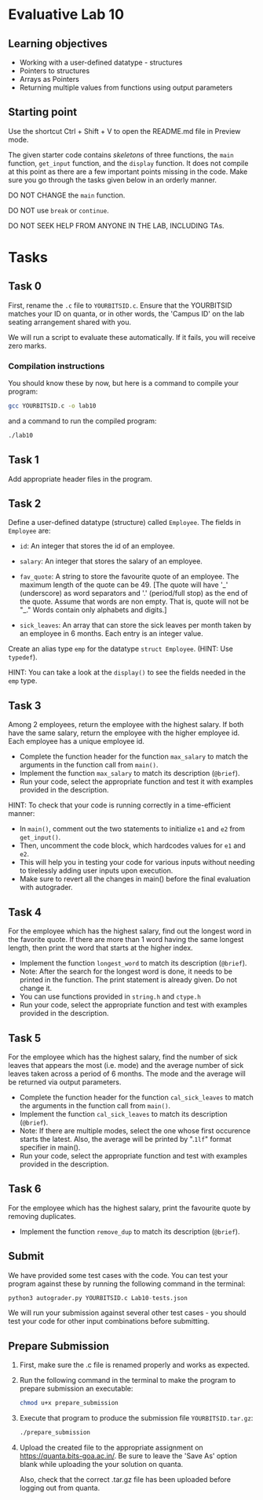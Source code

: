 # Evaluative Lab 10

## Learning objectives

* Working with a user-defined datatype - structures
* Pointers to structures
* Arrays as Pointers
* Returning multiple values from functions using output parameters

## Starting point

Use the shortcut Ctrl + Shift + V to open the README.md file in Preview mode.

The given starter code contains *skeletons* of three functions, the `main` function, `get_input` function, and the `display` function. It does not compile at this point as there are a few important points missing in the code. Make sure you go through the tasks given below in an orderly manner.

DO NOT CHANGE the `main` function.

DO NOT use `break` or `continue`.

DO NOT SEEK HELP FROM ANYONE IN THE LAB, INCLUDING TAs.

# Tasks

## Task 0

First, rename the `.c` file to `YOURBITSID.c`.
Ensure that the YOURBITSID matches your ID on quanta, or in other words, the 'Campus ID' on the lab seating arrangement shared with you.

We will run a script to evaluate these automatically. If it fails, you will receive zero marks.

### Compilation instructions

You should know these by now, but here is a command to compile your program:

```sh
gcc YOURBITSID.c -o lab10
```

and a command to run the compiled program:

```sh
./lab10
```

## Task 1

Add appropriate header files in the program.

## Task 2
Define a user-defined datatype (structure) called `Employee`. The fields in `Employee` are:

* `id`: An integer that stores the id of an employee.
* `salary`: An integer that stores the salary of an employee.
* `fav_quote`: A string to store the favourite quote of an employee. The maximum length of the quote can be 49. [The quote will have '\_' (underscore) as word separators and '.' (period/full stop) as the end of the quote. Assume that words are non empty. That is, quote will not be "\_." Words contain only alphabets and digits.]

* `sick_leaves`: An array that can store the sick leaves per month taken by an employee in 6 months. Each entry is an integer value.

Create an alias type `emp` for the datatype `struct Employee`. (HINT: Use `typedef`).

HINT: You can take a look at the `display()` to see the fields needed in the `emp` type.

## Task 3

Among 2 employees, return the employee with the highest salary. If both have the same salary, return the employee with the higher employee id. Each employee has a unique employee id.

* Complete the function header for the function `max_salary` to match the arguments in the function call from `main()`.
* Implement the function `max_salary` to match its description (`@brief`).
* Run your code, select the appropriate function and test it with examples provided in the description.

HINT: To check that your code is running correctly in a time-efficient manner:
* In `main()`, comment out the two statements to initialize `e1` and `e2` from `get_input()`.
* Then, uncomment the code block, which hardcodes values for `e1` and `e2`. 
* This will help you in testing your code for various inputs without needing to tirelessly adding user inputs upon execution.
* Make sure to revert all the changes in main() before the final evaluation with autograder.

## Task 4

For the employee which has the highest salary, find out the longest word in the favorite quote. If there are more than 1 word having the same longest length, then print the word that starts at the higher index.

* Implement the function `longest_word` to match its description (`@brief`).
* Note: After the search for the longest word is done, it needs to be printed in the function. The print statement is already given. Do not change it.
* You can use functions provided in `string.h` and `ctype.h`
* Run your code, select the appropriate function and test with examples provided in the description.

## Task 5

For the employee which has the highest salary, find the number of sick leaves that appears the most (i.e. mode) and the average number of sick leaves taken across a period of 6 months. The mode and the average will be returned via output parameters.
 
* Complete the function header for the function `cal_sick_leaves` to match the arguments in the function call from `main()`.
* Implement the function `cal_sick_leaves` to match its description (`@brief`).
* Note: If there are multiple modes, select the one whose first occurence starts the latest. Also, the average will be printed by ".`1lf`" format specifier in main().
* Run your code, select the appropriate function and test with examples provided in the description.

## Task 6

For the employee which has the highest salary, print the favourite quote by removing duplicates.
 
* Implement the function `remove_dup` to match its description (`@brief`).

## Submit

We have provided some test cases with the code.
You can test your program against these by running the following command in the terminal:

```python
python3 autograder.py YOURBITSID.c Lab10-tests.json
```

We will run your submission against several other test cases - you should test your code for other input combinations before submitting.

## Prepare Submission

1. First, make sure the .c file is renamed properly and works as expected.
2. Run the following command in the terminal to make the program to prepare submission an executable:

   ```sh
   chmod u+x prepare_submission
   ```

3. Execute that program to produce the submission file `YOURBITSID.tar.gz`:

   ```sh
   ./prepare_submission
   ```

4. Upload the created file to the appropriate assignment on <https://quanta.bits-goa.ac.in/>.
   Be sure to leave the 'Save As' option blank while uploading the your solution on quanta.

   Also, check that the correct .tar.gz file has been uploaded before logging out from quanta.